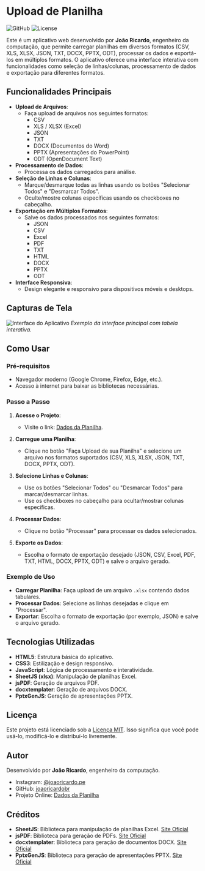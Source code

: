 
# Upload de Planilha

![GitHub](https://img.shields.io/badge/Status-Active-brightgreen) ![License](https://img.shields.io/badge/License-MIT-blue)

Este é um aplicativo web desenvolvido por **João Ricardo**, engenheiro da computação, que permite carregar planilhas em diversos formatos (CSV, XLS, XLSX, JSON, TXT, DOCX, PPTX, ODT), processar os dados e exportá-los em múltiplos formatos. O aplicativo oferece uma interface interativa com funcionalidades como seleção de linhas/colunas, processamento de dados e exportação para diferentes formatos.

## Funcionalidades Principais

- **Upload de Arquivos**:
  - Faça upload de arquivos nos seguintes formatos:
    - CSV
    - XLS / XLSX (Excel)
    - JSON
    - TXT
    - DOCX (Documentos do Word)
    - PPTX (Apresentações do PowerPoint)
    - ODT (OpenDocument Text)
- **Processamento de Dados**:
  - Processa os dados carregados para análise.
- **Seleção de Linhas e Colunas**:
  - Marque/desmarque todas as linhas usando os botões "Selecionar Todos" e "Desmarcar Todos".
  - Oculte/mostre colunas específicas usando os checkboxes no cabeçalho.
- **Exportação em Múltiplos Formatos**:
  - Salve os dados processados nos seguintes formatos:
    - JSON
    - CSV
    - Excel
    - PDF
    - TXT
    - HTML
    - DOCX
    - PPTX
    - ODT
- **Interface Responsiva**:
  - Design elegante e responsivo para dispositivos móveis e desktops.

## Capturas de Tela

![Interface do Aplicativo](https://via.placeholder.com/800x400?text=Interface+do+Aplicativo)
*Exemplo da interface principal com tabela interativa.*

## Como Usar

### Pré-requisitos

- Navegador moderno (Google Chrome, Firefox, Edge, etc.).
- Acesso à internet para baixar as bibliotecas necessárias.

### Passo a Passo

1. **Acesse o Projeto**:
   - Visite o link: [Dados da Planilha](https://joaoricardobr.github.io/extratordedadosexcel/).

2. **Carregue uma Planilha**:
   - Clique no botão "Faça Upload de sua Planilha" e selecione um arquivo nos formatos suportados (CSV, XLS, XLSX, JSON, TXT, DOCX, PPTX, ODT).

3. **Selecione Linhas e Colunas**:
   - Use os botões "Selecionar Todos" ou "Desmarcar Todos" para marcar/desmarcar linhas.
   - Use os checkboxes no cabeçalho para ocultar/mostrar colunas específicas.

4. **Processar Dados**:
   - Clique no botão "Processar" para processar os dados selecionados.

5. **Exporte os Dados**:
   - Escolha o formato de exportação desejado (JSON, CSV, Excel, PDF, TXT, HTML, DOCX, PPTX, ODT) e salve o arquivo gerado.

### Exemplo de Uso

- **Carregar Planilha**: Faça upload de um arquivo `.xlsx` contendo dados tabulares.
- **Processar Dados**: Selecione as linhas desejadas e clique em "Processar".
- **Exportar**: Escolha o formato de exportação (por exemplo, JSON) e salve o arquivo gerado.

## Tecnologias Utilizadas

- **HTML5**: Estrutura básica do aplicativo.
- **CSS3**: Estilização e design responsivo.
- **JavaScript**: Lógica de processamento e interatividade.
- **SheetJS (xlsx)**: Manipulação de planilhas Excel.
- **jsPDF**: Geração de arquivos PDF.
- **docxtemplater**: Geração de arquivos DOCX.
- **PptxGenJS**: Geração de apresentações PPTX.

## Licença

Este projeto está licenciado sob a [Licença MIT](LICENSE). Isso significa que você pode usá-lo, modificá-lo e distribuí-lo livremente.

## Autor

Desenvolvido por **João Ricardo**, engenheiro da computação.  
- Instagram: [@joaoricardo.pe](https://www.instagram.com/joaoricardo.pe)  
- GitHub: [joaoricardobr](https://github.com/joaoricardobr)  
- Projeto Online: [Dados da Planilha](https://joaoricardobr.github.io/extratordedadosexcel/)  

## Créditos

- **SheetJS**: Biblioteca para manipulação de planilhas Excel. [Site Oficial](https://sheetjs.com/)
- **jsPDF**: Biblioteca para geração de PDFs. [Site Oficial](https://parall.ax/products/jspdf)
- **docxtemplater**: Biblioteca para geração de documentos DOCX. [Site Oficial](https://docxtemplater.com/)
- **PptxGenJS**: Biblioteca para geração de apresentações PPTX. [Site Oficial](https://gitbrent.github.io/PptxGenJS/)

